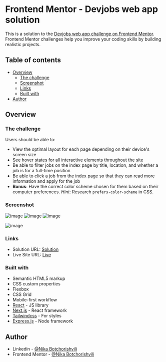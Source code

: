 # Frontend Mentor - Devjobs web app solution

This is a solution to the [Devjobs web app challenge on Frontend Mentor](https://www.frontendmentor.io/challenges/devjobs-web-app-HuvC_LP4l). Frontend Mentor challenges help you improve your coding skills by building realistic projects.

## Table of contents

- [Overview](#overview)
  - [The challenge](#the-challenge)
  - [Screenshot](#screenshot)
  - [Links](#links)
  - [Built with](#built-with)
- [Author](#author)

## Overview

### The challenge

Users should be able to:

- View the optimal layout for each page depending on their device's screen size
- See hover states for all interactive elements throughout the site
- Be able to filter jobs on the index page by title, location, and whether a job is for a full-time position
- Be able to click a job from the index page so that they can read more information and apply for the job
- **Bonus**: Have the correct color scheme chosen for them based on their computer preferences. _Hint_: Research `prefers-color-scheme` in CSS.

### Screenshot

![image](https://github.com/NikaBotchorishvili/devjobs-finder/assets/58900787/92eee69c-9202-4515-96e9-dfe97186f607)
![image](https://github.com/NikaBotchorishvili/devjobs-finder/assets/58900787/bf13986e-4844-4878-a371-900b451a0878)
![image](https://github.com/NikaBotchorishvili/devjobs-finder/assets/58900787/bf5e14b6-ebd4-4b5f-be9c-820427e936b2)

![image](https://github.com/NikaBotchorishvili/devjobs-finder/assets/58900787/d404713a-f208-45c4-82d2-1b56ef7d10c4)

### Links

- Solution URL: [Solution](https://www.frontendmentor.io/solutions/fullstack-devjobs-webapp-built-with-nextjs-134-and-tailwindcss-sgGbTUBApv)
- Live Site URL: [Live](https://devjobs-finder.vercel.app)

### Built with

- Semantic HTML5 markup
- CSS custom properties
- Flexbox
- CSS Grid
- Mobile-first workflow
- [React](https://reactjs.org/) - JS library
- [Next.js](https://nextjs.org/) - React framework
- [Tailwindcss](https://tailwindcss.com/) - For styles
- [Express.js](https://expressjs.com/) - Node framework 

## Author

- Linkedin - [@Nika Botchorishvili](https://www.linkedin.com/in/nika-botchorishvili-a27b09234/)
- Frontend Mentor - [@Nika Botchorishvili](https://www.frontendmentor.io/profile/NikaBotchorishvili)
